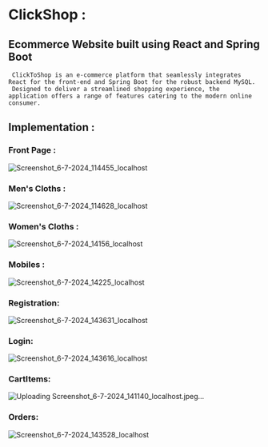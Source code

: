 # ClickShop :
   ## Ecommerce Website built using React and Spring Boot
     ClickToShop is an e-commerce platform that seamlessly integrates React for the front-end and Spring Boot for the robust backend MySQL.
     Designed to deliver a streamlined shopping experience, the application offers a range of features catering to the modern online consumer.

## Implementation : 
### Front Page :
   ![Screenshot_6-7-2024_114455_localhost](https://github.com/Darshannagle/ClickShop/assets/87405932/47515a35-16de-4d9e-99b3-0280f0151e28)
### Men's Cloths :
   ![Screenshot_6-7-2024_114628_localhost](https://github.com/Darshannagle/ClickShop/assets/87405932/828f6562-25a0-45ef-b46a-95cab7d1a65b)
### Women's Cloths :
   ![Screenshot_6-7-2024_14156_localhost](https://github.com/Darshannagle/ClickShop/assets/87405932/5c9fa48e-488f-4014-ac4b-97d536678444)
### Mobiles :
   ![Screenshot_6-7-2024_14225_localhost](https://github.com/Darshannagle/ClickShop/assets/87405932/0811fb3d-8970-4491-96e0-297f0ac68335)
### Registration:
   ![Screenshot_6-7-2024_143631_localhost](https://github.com/Darshannagle/ClickShop/assets/87405932/96cfb3c2-bc0d-45f8-99fe-a825aa4382dc)
### Login:
   ![Screenshot_6-7-2024_143616_localhost](https://github.com/Darshannagle/ClickShop/assets/87405932/dac139fd-4e88-4eef-b96d-9228ac72cd69)
### CartItems:
   ![Uploading Screenshot_6-7-2024_141140_localhost.jpeg…]()
### Orders:
   ![Screenshot_6-7-2024_143528_localhost](https://github.com/Darshannagle/ClickShop/assets/87405932/93856140-93d5-455f-a4c8-03946c935862)
   
        

        




        

       
